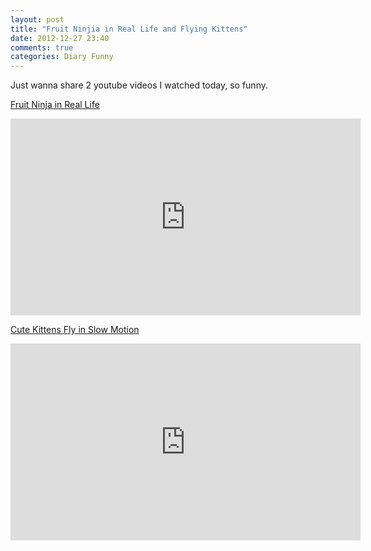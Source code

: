 ```yaml
---
layout: post
title: "Fruit Ninjia in Real Life and Flying Kittens"
date: 2012-12-27 23:40
comments: true
categories: Diary Funny
---
```


Just wanna share 2 youtube videos I watched today, so funny.

[Fruit Ninja in Real Life](http://www.youtube.com/watch?v=w-llZmPPNwU)
<div class="video-container">
<iframe width="560" height="315" src="http://www.youtube.com/embed/w-llZmPPNwU?iv_load_policy=3" frameborder="0" allowfullscreen></iframe>
</div>

[Cute Kittens Fly in Slow Motion](http://www.youtube.com/watch?v=3oem-M2tQU4)
<div class="video-container">
<iframe width="560" height="315" src="http://www.youtube.com/embed/3oem-M2tQU4?iv_load_policy=3" frameborder="0" allowfullscreen></iframe>
</div>
